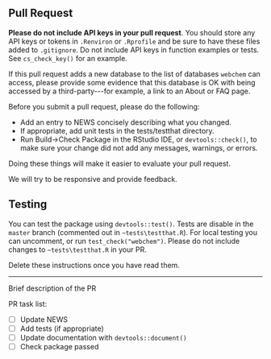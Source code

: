 ## Pull Request

**Please do not include API keys in your pull request**. You should store any API keys or tokens in `.Renviron` or `.Rprofile` and be sure to have these files added to `.gitignore`. Do not include API keys in function examples or tests. See `cs_check_key()` for an example.

If this pull request adds a new database to the list of databases `webchem` can access, please provide some evidence that this database is OK with being accessed by a third-party---for example, a link to an About or FAQ page.

Before you submit a pull request, please do the following:

* Add an entry to NEWS concisely describing what you changed.
* If appropriate, add unit tests in the tests/testthat directory.
* Run Build->Check Package in the RStudio IDE, or `devtools::check()`, to make sure your change did not add any messages, warnings, or errors.

Doing these things will make it easier to evaluate your pull request.

We will try to be responsive and provide feedback.


## Testing

You can test the package using `devtools::test()`. 
Tests are disable in the `master` branch (commented out in `~tests\testthat.R`).
For local testing you can uncomment, or run `test_check("webchem")`.
Please do not include changes to `~tests\testthat.R` in your PR.


Delete these instructions once you have read them.

---

Brief description of the PR


PR task list:
- [ ] Update NEWS
- [ ] Add tests (if appropriate)
- [ ] Update documentation with `devtools::document()`
- [ ] Check package passed